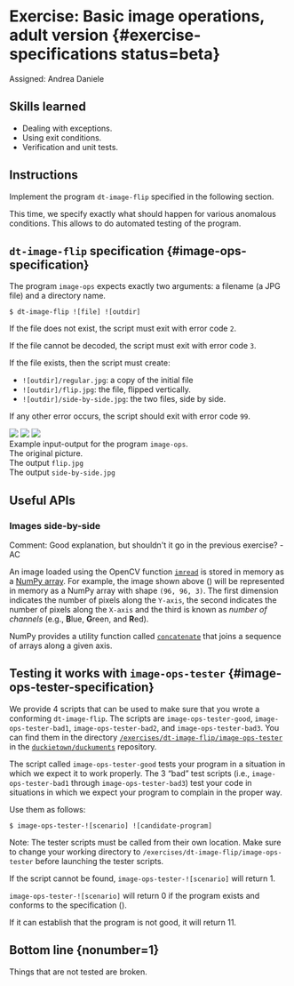 # Exercise: Basic image operations, adult version  {#exercise-specifications status=beta}

Assigned: Andrea Daniele

## Skills learned

- Dealing with exceptions.
- Using exit conditions.
- Verification and unit tests.

## Instructions

Implement the program `dt-image-flip` specified in the following section.

This time, we specify exactly what should happen for various anomalous conditions.
This allows to do automated testing of the program.


## `dt-image-flip` specification {#image-ops-specification}

The program `image-ops` expects exactly two arguments: a filename (a JPG file)
and a directory name.

    $ dt-image-flip ![file] ![outdir]

If the file does not exist, the script must exit with error code `2`.

If the file cannot be decoded, the script must exit with error code `3`.

If the file exists, then the script must create:

- `![outdir]/regular.jpg`: a copy of the initial file
- `![outdir]/flip.jpg`: the file, flipped vertically.
- `![outdir]/side-by-side.jpg`: the two files, side by side.

If any other error occurs, the script should exit with error code `99`.

<div figure-id="fig:example" figure-class="flow-subfigures">
    <img figure-id="subfig:original" src='image-ops-original.jpg'/>
    <img figure-id="subfig:flip"     src='image-ops-flip.jpg'/>
    <img figure-id="subfig:side"     src='image-ops-side.jpg'/>
</div>

<figcaption id="fig:example:caption">
Example input-output for the program <code>image-ops</code>.
</figcaption>

<figcaption id="subfig:original:caption">
The original picture.
</figcaption>

<figcaption id="subfig:flip:caption">
The output <code>flip.jpg</code>
</figcaption>

<figcaption id="subfig:side:caption">
The output <code>side-by-side.jpg</code>
</figcaption>


<style>
#fig\:example img {
    height: 5em;
    margin-left: 2em;
    margin-right: 2em;
}
</style>


## Useful APIs

### Images side-by-side

Comment: Good explanation, but shouldn't it go in the previous exercise? -AC

An image loaded using the OpenCV function
[`imread`](http://docs.opencv.org/2.4/modules/highgui/doc/reading_and_writing_images_and_video.html#imread)
is stored in memory as a
[NumPy array](https://docs.scipy.org/doc/numpy-1.13.0/reference/arrays.html).
For example, the image shown above ([](#subfig:original)) will be represented in
memory as a NumPy array with shape `(96, 96, 3)`. The first dimension indicates
the number of pixels along the `Y-axis`, the second indicates the number of pixels
along the `X-axis` and the third is known as *number of channels* (e.g., **B**lue,
**G**reen, and **R**ed).

NumPy provides a utility function called
[`concatenate`][concatenate]
that joins a sequence of arrays along a given axis.

[concatenate]: https://docs.scipy.org/doc/numpy/reference/generated/numpy.concatenate.html

## Testing it works with `image-ops-tester` {#image-ops-tester-specification}

We provide 4 scripts that can be used to make sure that you wrote a conforming `dt-image-flip`.
The scripts are `image-ops-tester-good`, `image-ops-tester-bad1`, `image-ops-tester-bad2`, and `image-ops-tester-bad3`.
You can find them in the directory
[`/exercises/dt-image-flip/image-ops-tester`](https://github.com/duckietown/duckuments/tree/master/exercises/dt-image-flip/image-ops-tester)
in the [`duckietown/duckuments`](https://github.com/duckietown/duckuments) repository.

The script called `image-ops-tester-good` tests your program in a situation in which we expect it to work properly. 
The 3 “bad” test scripts (i.e., `image-ops-tester-bad1` through `image-ops-tester-bad3`) test your code in 
situations in which we expect your program to complain in the proper way.

Use them as follows:

    $ image-ops-tester-![scenario] ![candidate-program]
    
    
Note: The tester scripts must be called from their own location. Make sure to change your working directory to
`/exercises/dt-image-flip/image-ops-tester` before launching the tester scripts.


If the script cannot be found, `image-ops-tester-![scenario]` will return 1.

`image-ops-tester-![scenario]` will return 0 if the program exists and conforms
to the specification ([](#image-ops-specification)).

If it can establish that the program is not good, it will return 11.


## Bottom line {nonumber=1}

Things that are not tested are broken.
